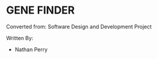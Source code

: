 GENE FINDER
========================

Converted from: Software Design and Development Project

Written By:
* Nathan Perry



